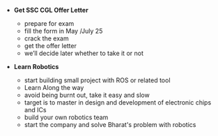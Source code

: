 - **Get SSC CGL Offer Letter**
	- prepare for exam
	- fill the form in May /July 25
	- crack the exam
	- get the offer letter
	- we’ll decide later whether to take it or not

- **Learn Robotics**
	- start building small project with ROS or related tool
	- Learn Along the way
	- avoid being burnt out, take it easy and slow
	- target is to master in design and development of electronic chips and ICs
	- build your own robotics team
	- start the company and solve Bharat's problem with robotics

